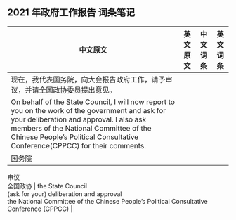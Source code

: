 ## 2021 年政府工作报告 词条笔记

| 中文原文 | 英文原文 | 中文词条 | 英文词条 |
| --- | --- | --- | --- |
| 现在，我代表国务院，向大会报告政府工作，请予审议，并请全国政协委员提出意见。
| On behalf of the State Council, I will now report to you on the work of the government and ask for your deliberation and approval. I also ask members of the National Committee of the Chinese People’s Political Consultative Conference(CPPCC) for their comments.
| 国务院<br>
审议<br>
全国政协
| the State Council<br>
(ask for your) deliberation and approval<br>
the National Committee of the Chinese People’s Political Consultative Conference (CPPCC) |

